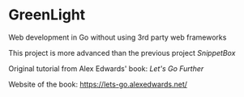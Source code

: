 # GreenLight
Web development in Go without using 3rd party web frameworks

This project is more advanced than the previous project *SnippetBox*

Original tutorial from Alex Edwards' book: *Let's Go Further*

Website of the book: https://lets-go.alexedwards.net/